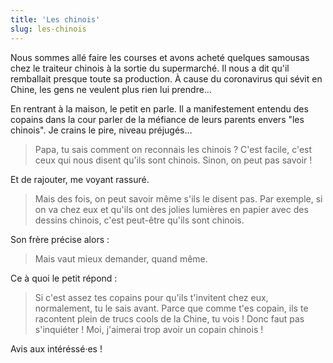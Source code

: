 ```yaml
---
title: 'Les chinois'
slug: les-chinois
---
```


Nous sommes allé faire les courses et avons acheté quelques samousas chez le traiteur chinois à la sortie du supermarché. Il nous a dit qu'il remballait presque toute sa production. À cause du coronavirus qui sévit en Chine, les gens ne veulent plus rien lui prendre…

En rentrant à la maison, le petit en parle. Il a manifestement entendu des copains dans la cour parler de la méfiance de leurs parents envers "les chinois". Je crains le pire, niveau préjugés…

> Papa, tu sais comment on reconnais les chinois ? C'est facile, c'est ceux qui nous disent qu'ils sont chinois. Sinon, on peut pas savoir !

Et de rajouter, me voyant rassuré.

> Mais des fois, on peut savoir même s'ils le disent pas. Par exemple, si on va chez eux et qu'ils ont des jolies lumières en papier avec des dessins chinois, c'est peut-être qu'ils sont chinois.

Son frère précise alors :

> Mais vaut mieux demander, quand même.

Ce à quoi le petit répond :

> Si c'est assez tes copains pour qu'ils t'invitent chez eux, normalement, tu le sais avant. Parce que comme t'es copain, ils te racontent plein de trucs cools de la Chine, tu vois ! Donc faut pas s'inquiéter ! Moi, j'aimerai trop avoir un copain chinois !

Avis aux intéréssé·es !
